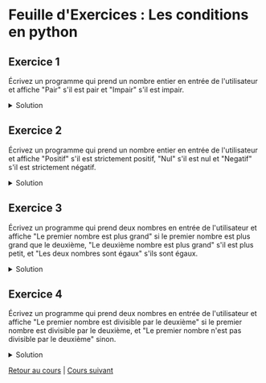 # Feuille d'Exercices : Les conditions en python
## Exercice 1

Écrivez un programme qui prend un nombre entier en entrée de l'utilisateur et affiche "Pair" s'il est pair et "Impair" s'il est impair.

<details>
  <summary>Solution</summary>
  
  ```python
nombre_choisis = input("Veuillez entrer un nombre : ")

if int(nombre_choisis) % 2 == 0:
    print("Pair")
else:
    print("Impair")
```
</details>

## Exercice 2

Écrivez un programme qui prend un nombre entier en entrée de l'utilisateur et affiche "Positif" s'il est strictement positif, "Nul" s'il est nul et "Negatif" s'il est strictement négatif.

<details>
  <summary>Solution</summary>
  
  ```python
nombre_choisis = int(input("Veuillez entrer un nombre : "))

if nombre_choisis > 0:
  print("Positif")
elif nombre_choisis == 0:
  print("Nul")
else:
  print("Negatif")
```
</details>

## Exercice 3

Écrivez un programme qui prend deux nombres en entrée de l'utilisateur et affiche "Le premier nombre est plus grand" si le premier nombre est plus grand que le deuxième, "Le deuxième nombre est plus grand" s'il est plus petit, et "Les deux nombres sont égaux" s'ils sont égaux.

<details>
  <summary>Solution</summary>
  
  ```python
nombre1 = int(input("Entrez le premier nombre : "))
nombre2 = int(input("Entrez le deuxième nombre : "))

if nombre1 > nombre2:
    print("Le premier nombre est plus grand")
elif nombre1 < nombre2:
    print("Le deuxième nombre est plus grand")
else:
    print("Les deux nombres sont égaux")
```
</details>

## Exercice 4

Écrivez un programme qui prend deux nombres en entrée de l'utilisateur et affiche "Le premier nombre est divisible par le deuxième" si le premier nombre est divisible par le deuxième, et "Le premier nombre n'est pas divisible par le deuxième" sinon.

<details>
  <summary>Solution</summary>
  
  ```python
nombre1 = int(input("Entrez le premier nombre : "))
nombre2 = int(input("Entrez le deuxième nombre : "))

if nombre1 % nombre2 == 0:
    print("Le premier nombre est divisible par le deuxième")
else:
    print("Le premier nombre n'est pas divisible par le deuxième")
```
</details>



[Retour au cours](../Cours/6_Conditions.md) | 
[Cours suivant](../Cours/7_Les%20Fonctions.md)

